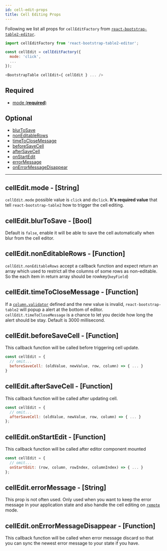 ```yaml
---
id: cell-edit-props
title: Cell Editing Props
---
```

Following we list all props for `cellEditFactory` from [`react-bootstrap-table2-editor`](https://www.npmjs.com/package/react-bootstrap-table2-editor).

```js
import cellEditFactory from 'react-bootstrap-table2-editor';

const cellEdit = cellEditFactory({
  mode: 'click',
  ...
});

<BootstrapTable cellEdit={ cellEdit } ... />
```


## Required
* [mode (**required**)](#celleditmode-string)

## Optional
* [blurToSave](#celleditblurtosave-bool)
* [nonEditableRows](#celleditnoneditablerows-function)
* [timeToCloseMessage](#celledittimetoclosemessage-function)
* [beforeSaveCell](#celleditbeforesavecell-function)
* [afterSaveCell](#celleditaftersavecell-function)
* [onStartEdit](#celleditonstartedit-function)
* [errorMessage](#cellediterrormessage-string)
* [onErrorMessageDisappear](#celleditonerrormessagedisappear-function)

-----

## cellEdit.mode - [String]
`cellEdit.mode` possible value is `click` and `dbclick`. **It's required value** that tell `react-bootstrap-table2` how to trigger the cell editing.

## cellEdit.blurToSave - [Bool]
Default is `false`, enable it will be able to save the cell automatically when blur from the cell editor.

## cellEdit.nonEditableRows - [Function]
`cellEdit.nonEditableRows` accept a callback function and expect return an array which used to restrict all the columns of some rows as non-editable. So the each item in return array should be rowkey(`keyField`)

## cellEdit.timeToCloseMessage - [Function]
If a [`column.validator`](./column-props.html#columnvalidator-function) defined and the new value is invalid, `react-bootstrap-table2` will popup a alert at the bottom of editor. `cellEdit.timeToCloseMessage` is a chance to let you decide how long the alert should be stay. Default is 3000 millisecond.

## cellEdit.beforeSaveCell - [Function]
This callback function will be called before triggering cell update.

```js
const cellEdit = {
  // omit...
  beforeSaveCell: (oldValue, newValue, row, column) => { ... }
}
```

## cellEdit.afterSaveCell - [Function]
This callback function will be called after updating cell.

```js
const cellEdit = {
  // omit...
  afterSaveCell: (oldValue, newValue, row, column) => { ... }
};
```

## cellEdit.onStartEdit - [Function]
This callback function will be called after editor component mounted

```js
const cellEdit = {
  // omit...
  onStartEdit: (row, column, rowIndex, columnIndex) => { ... }
};
```

## cellEdit.errorMessage - [String]
This prop is not often used. Only used when you want to keep the error message in your application state and also handle the cell editing on [`remote`](./table-props.html#remote-bool-object) mode.

## cellEdit.onErrorMessageDisappear - [Function]
This callback function will be called when error message discard so that you can sync the newest error message to your state if you have.